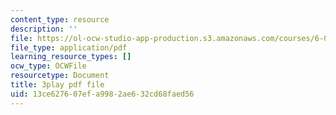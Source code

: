 ```yaml
---
content_type: resource
description: ''
file: https://ol-ocw-studio-app-production.s3.amazonaws.com/courses/6-0001-introduction-to-computer-science-and-programming-in-python-fall-2016/13ce627607efa9982ae632cd68faed56_w4uxYDPsjbw.pdf
file_type: application/pdf
learning_resource_types: []
ocw_type: OCWFile
resourcetype: Document
title: 3play pdf file
uid: 13ce6276-07ef-a998-2ae6-32cd68faed56
---
```

